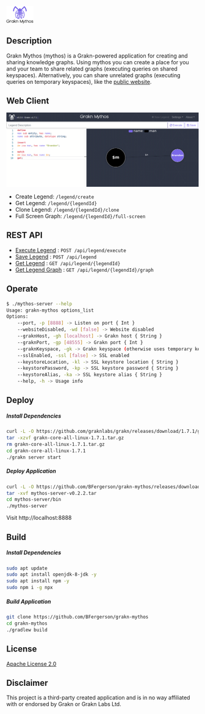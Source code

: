 ![](docs/images/grakn-mythos-text.svg)

## Description

Grakn Mythos (mythos) is a Grakn-powered application for creating and sharing knowledge graphs. Using mythos you can create a place for you and your team to share related graphs (executing queries on shared keyspaces). Alternatively, you can share unrelated graphs (executing queries on temporary keyspaces), like the [public website](https://graknmythos.com).

## Web Client

![](docs/images/mythos_client_0.2.0.png)

* Create Legend: `/legend/create`
* Get Legend: `/legend/{legendId}`
* Clone Legend: `/legend/{legendId}/clone`
* Full Screen Graph: `/legend/{legendId}/full-screen`

## REST API

* [Execute Legend](docs/api/execute-legend.md) : `POST /api/legend/execute`
* [Save Legend](docs/api/save-legend.md) : `POST /api/legend`
* [Get Legend](docs/api/get-legend.md) : `GET /api/legend/{legendId}`
* [Get Legend Graph](docs/api/get-legend-graph.md) : `GET /api/legend/{legendId}/graph`

## Operate
```sh
$ ./mythos-server --help
Usage: grakn-mythos options_list
Options:
    --port, -p [8888] -> Listen on port { Int }
    --websiteDisabled, -wd [false] -> Website disabled
    --graknHost, -gh [localhost] -> Grakn host { String }
    --graknPort, -gp [48555] -> Grakn port { Int }
    --graknKeyspace, -gk -> Grakn keyspace (otherwise uses temporary keyspaces) { String }
    --sslEnabled, -ssl [false] -> SSL enabled
    --keystoreLocation, -kl -> SSL keystore location { String }
    --keystorePassword, -kp -> SSL keystore password { String }
    --keystoreAlias, -ka -> SSL keystore alias { String }
    --help, -h -> Usage info
```

## Deploy

##### Install Dependencies
```sh
curl -L -O https://github.com/graknlabs/grakn/releases/download/1.7.1/grakn-core-all-linux-1.7.1.tar.gz
tar -xzvf grakn-core-all-linux-1.7.1.tar.gz
rm grakn-core-all-linux-1.7.1.tar.gz
cd grakn-core-all-linux-1.7.1
./grakn server start
```

##### Deploy Application
```sh
curl -L -O https://github.com/BFergerson/grakn-mythos/releases/download/v0.2.2/mythos-server-v0.2.2.tar
tar -xvf mythos-server-v0.2.2.tar
cd mythos-server/bin
./mythos-server
```

Visit http://localhost:8888

## Build

##### Install Dependencies
```sh
sudo apt update
sudo apt install openjdk-8-jdk -y
sudo apt install npm -y
sudo npm i -g npx
```

##### Build Application
```sh
git clone https://github.com/BFergerson/grakn-mythos
cd grakn-mythos
./gradlew build
```

## License

[Apache License 2.0](https://github.com/bfergerson/grakn-mythos/blob/master/LICENSE)

## Disclaimer

This project is a third-party created application and is in no way affiliated with or endorsed by Grakn or Grakn Labs Ltd.
